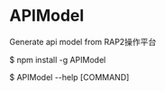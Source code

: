# APIModel
Generate api model from RAP2操作平台

$ npm install -g APIModel

$ APIModel --help [COMMAND]
